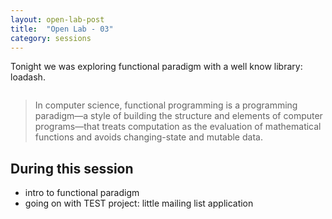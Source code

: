```yaml
---
layout: open-lab-post
title:  "Open Lab - 03"
category: sessions
---
```


Tonight we was exploring functional paradigm with a well know library: loadash.

<span class="image right"><img src="/src/assets/images/128px-Mad_scientist_transparent_background.svg.png" alt=""></span>

> In computer science, functional programming is a programming paradigm—a style of building the structure and elements of computer programs—that treats computation as the evaluation of mathematical functions and avoids changing-state and mutable data.

## During this session
* intro to functional paradigm
* going on with TEST project: little mailing list application